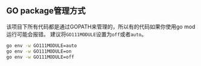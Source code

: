 ## GO package管理方式

  该项目下所有代码都是通过GOPATH来管理的，所以有的代码如果你使用go mod运行可能会报错。
  建议将`GO111MODULE`设置为`off`或者`auto`。

```bash
go env -w GO111MODULE=auto
go env -w GO111MODULE=on
go env -w GO111MODULE=off
```